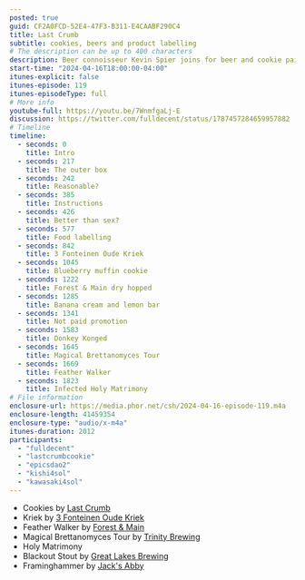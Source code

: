 ```yaml
---
posted: true
guid: CF2A0FCD-52E4-47F3-B311-E4CAABF290C4
title: Last Crumb
subtitle: cookies, beers and product labelling
# The description can be up to 400 characters
description: Beer connoisseur Kevin Spier joins for beer and cookie pairings. They discuss a unique cookie brand known for luxury, limited-edition treats and NFT collaborations. They unbox and taste-test various flavors, emphasizing the quality, branding, and experience of cookie consumption.
start-time: "2024-04-16T18:00:00-04:00"
itunes-explicit: false
itunes-episode: 119
itunes-episodeType: full
# More info
youtube-full: https://youtu.be/7WnmfgaLj-E
discussion: https://twitter.com/fulldecent/status/1787457284659957882
# Timeline
timeline:
  - seconds: 0
    title: Intro
  - seconds: 217
    title: The outer box
  - seconds: 242
    title: Reasonable?
  - seconds: 385
    title: Instructions
  - seconds: 426
    title: Better than sex?
  - seconds: 577
    title: Food labelling
  - seconds: 842
    title: 3 Fonteinen Oude Kriek
  - seconds: 1045
    title: Blueberry muffin cookie
  - seconds: 1222
    title: Forest & Main dry hopped
  - seconds: 1285
    title: Banana cream and lemon bar
  - seconds: 1341
    title: Not paid promotion
  - seconds: 1583
    title: Donkey Konged
  - seconds: 1645
    title: Magical Brettanomyces Tour
  - seconds: 1669
    title: Feather Walker
  - seconds: 1823
    title: Infected Holy Matrimony
# File information
enclosure-url: https://media.phor.net/csh/2024-04-16-episode-119.m4a
enclosure-length: 41459354
enclosure-type: "audio/x-m4a"
itunes-duration: 2012
participants:
  - "fulldecent"
  - "lastcrumbcookie"
  - "epicsdao2"
  - "kishi4sol"
  - "kawasaki4sol"
---
```


- Cookies by [Last Crumb](https://twitter.com/lastcrumbcookie)
- Kriek by [3 Fonteinen Oude Kriek](https://twitter.com/3fonteinen)
- Feather Walker by [Forest & Main](https://twitter.com/forestandmain)
- Magical Brettanomyces Tour by [Trinity Brewing](https://twitter.com/trinitybrewco)
- Holy Matrimony
- Blackout Stout by [Great Lakes Brewing](https://twitter.com/GLBC_Cleveland)
- Framinghammer by [Jack's Abby](https://twitter.com/jacksabbycraftlagers)

<!--end of quick notes-->
